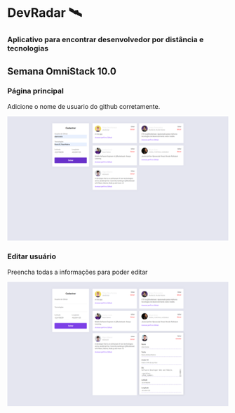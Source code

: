 # DevRadar 🛰

### Aplicativo para encontrar desenvolvedor por distância e tecnologias

## Semana OmniStack 10.0

### Página principal

Adicione o nome de usuario do github corretamente.

<img src="frontend/src/assets/main.png" />

### Editar usuário

Preencha todas a informações para poder editar

<img src="frontend/src/assets/edit.png" />
